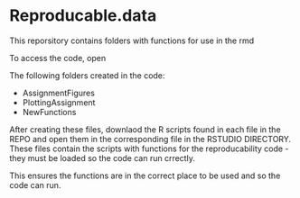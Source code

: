 # Reproducable.data

This reporsitory contains folders with functions for use in the rmd

To access the code, open 

The following folders created in the code:

- AssignmentFigures
- PlottingAssignment
- NewFunctions

After creating these files, downlaod the R scripts found in each file in the REPO and open them in the corresponding file in the RSTUDIO DIRECTORY. These files contain the scripts with functions for the reproducability code - they must be loaded so the code can run crrectly.

This ensures the functions are in the correct place to be used and so the code can run.
